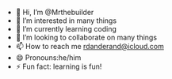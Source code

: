 - 👋 Hi, I’m @Mrthebuilder
- 👀 I’m interested in many things
- 🌱 I’m currently learning coding
- 💞️ I’m looking to collaborate on many things
- 📫 How to reach me rdanderand@icloud.com
- 😄 Pronouns:he/him
- ⚡ Fun fact: learning is fun!

<!---
Mrthebuilder/Mrthebuilder is a ✨ special ✨ repository because its `README.md` (this file) appears on your GitHub profile.
You can click the Preview link to take a look at your changes.
--->
